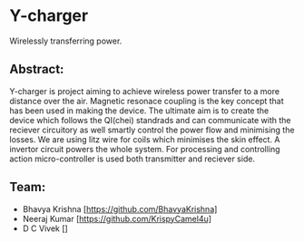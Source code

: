 # Y-charger
Wirelessly transferring power.
## Abstract:
Y-charger is project aiming to achieve wireless power transfer to a more distance over the air. Magnetic resonace coupling is the key concept that has been used in making the device. The ultimate aim is to create the device which follows the QI(chei) standrads and can communicate with the reciever circuitory as well smartly control the power flow and minimising the losses. We are using litz wire for coils which minimises the skin effect. A invertor circuit powers the whole system. For processing and controlling action micro-controller is used both transmitter and reciever side.

## Team:
-	Bhavya Krishna [https://github.com/BhavyaKrishna]
-	Neeraj Kumar [https://github.com/KrispyCamel4u]
-	D C Vivek []
